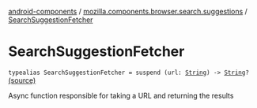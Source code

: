 [android-components](../index.md) / [mozilla.components.browser.search.suggestions](index.md) / [SearchSuggestionFetcher](./-search-suggestion-fetcher.md)

# SearchSuggestionFetcher

`typealias SearchSuggestionFetcher = suspend (url: `[`String`](https://kotlinlang.org/api/latest/jvm/stdlib/kotlin/-string/index.html)`) -> `[`String`](https://kotlinlang.org/api/latest/jvm/stdlib/kotlin/-string/index.html)`?` [(source)](https://github.com/mozilla-mobile/android-components/blob/master/components/browser/search/src/main/java/mozilla/components/browser/search/suggestions/SearchSuggestionClient.kt#L14)

Async function responsible for taking a URL and returning the results

